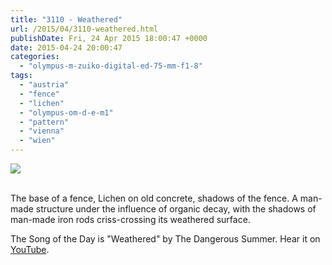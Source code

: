 ```yaml
---
title: "3110 - Weathered"
url: /2015/04/3110-weathered.html
publishDate: Fri, 24 Apr 2015 18:00:47 +0000
date: 2015-04-24 20:00:47
categories: 
  - "olympus-m-zuiko-digital-ed-75-mm-f1-8"
tags: 
  - "austria"
  - "fence"
  - "lichen"
  - "olympus-om-d-e-m1"
  - "pattern"
  - "vienna"
  - "wien"
---
```

<div class="container">
<div class="center"><a target="_blank" href="https://d25zfm9zpd7gm5.cloudfront.net/1200x1200/2015/20150413_074734_lr.jpg"><img src="https://d25zfm9zpd7gm5.cloudfront.net/0600x0600/2015/20150413_074734_lr.jpg" /></a></div>
</div>
<br />

The base of a fence, Lichen on old concrete, shadows of the fence. A man-made structure under the influence of organic decay, with the shadows of man-made iron rods criss-crossing its weathered surface.

The Song of the Day is "Weathered" by The Dangerous Summer. Hear it on <a href="https://www.youtube.com/watch?v=LvNAG_G-fUo" target="_blank">YouTube</a>.
